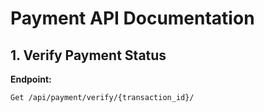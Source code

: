 # Payment API Documentation

## **1. Verify Payment Status**
**Endpoint:**  
```bash
Get /api/payment/verify/{transaction_id}/
```
